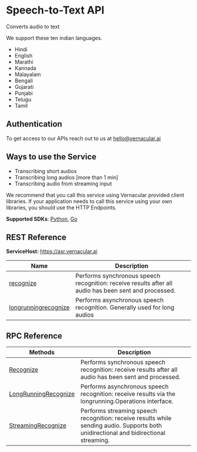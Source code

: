 # Speech-to-Text API
Converts audio to text

We support these ten indian languages.
- Hindi
- English
- Marathi
- Kannada
- Malayalam
- Bengali
- Gujarati
- Punjabi
- Telugu
- Tamil

## Authentication
To get access to our APIs reach out to us at hello@vernacular.ai


## Ways to use the Service
- Transcribing short audios
- Transcribing long audios [more than 1 min]
- Transcribing audio from streaming input

We recommend that you call this service using Vernacular provided client libraries. If your application needs to call this service using your own libraries, you should use the HTTP Endpoints.

**Supported SDKs**: [Python](https://github.com/Vernacular-ai/speech-recognition/tree/master/python), [Go](https://github.com/Vernacular-ai/speech-recognition/tree/master/go)


## REST Reference

**ServiceHost:** https://asr.vernacular.ai

| Name | Description |
|--|--|
| [recognize](docs/api_reference/Recognize.md) | Performs synchronous speech recognition: receive results after all audio has been sent and processed. |
| [longrunningrecognize](docs/api_reference/LongRunningRecognize.md) | Performs asynchronous speech recognition. Generally used for long audios |


## RPC Reference

| Methods | Description |
|--|--|
|[Recognize](docs/rpc_reference/Recognize.md) | Performs synchronous speech recognition: receive results after all audio has been sent and processed.|
|[LongRunningRecognize](docs/rpc_reference/LongRunningRecognize.md) | Performs asynchronous speech recognition: receive results via the longrunning.Operations interface.|
|[StreamingRecognize](docs/rpc_reference/StreamingRecognize.md)	|Performs streaming speech recognition: receive results while sending audio. Supports both unidirectional and bidirectional streaming.|
